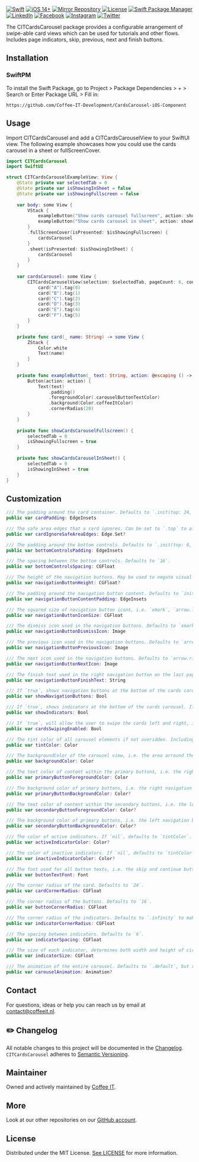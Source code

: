<!--
[![Coffee IT - Aroma CITCardsCarousel iOS Component](https://coffeeit.nl/wp-content/uploads/2022/07/Aroma_Pincode_iOS.png)](https://coffeeit.nl/)
-->

[![Swift](https://img.shields.io/badge/Swift-5.6-red?style=flat-square)](https://img.shields.io/badge/Swift-5.6-red?style=flat-square)
[![iOS 14+](https://img.shields.io/badge/iOS-v14+-pink?style=flat-square)](https://img.shields.io/badge/iOS-v14+-pink?style=flat-square)
[![Mirror Repository](https://img.shields.io/badge/Mirror-Repository-pink?style=flat-square)](https://img.shields.io/badge/Mirror-Repository-pink?style=flat-square)
[![License](https://img.shields.io/badge/License-MIT-pink.svg?style=flat-square)](LICENSE.md)
[![Swift Package Manager](https://img.shields.io/badge/Swift_Package_Manager-Compatible-red?style=flat-square)](https://img.shields.io/badge/Swift_Package_Manager-Compatible-red?style=flat-square)
[![LinkedIn](https://img.shields.io/badge/LinkedIn-@CoffeeIT-blue.svg?style=flat-square)](https://linkedin.com/company/coffee-it)
[![Facebook](https://img.shields.io/badge/Facebook-CoffeeITNL-blue.svg?style=flat-square)](https://www.facebook.com/CoffeeITNL/)
[![Instagram](https://img.shields.io/badge/Instagram-CoffeeITNL-blue.svg?style=flat-square)](https://www.instagram.com/coffeeitnl/)
[![Twitter](https://img.shields.io/badge/Twitter-CoffeeITNL-blue.svg?style=flat-square)](https://twitter.com/coffeeitnl)

The CITCardsCarousel package provides a configurable arrangement of swipe-able card views which can be used for tutorials and other flows.
Includes page indicators, skip, previous, next and finish buttons.

## Installation

### SwiftPM

To install the Swift Package, go to Project > Package Dependencies > + > Search or Enter Package URL > Fill in:
```
https://github.com/Coffee-IT-Development/CardsCarousel-iOS-Component
```

## Usage

Import CITCardsCarousel and add a CITCardsCarouselView to your SwiftUI view.
The following example showcases how you could use the cards carousel in a sheet or fullScreenCover.

```swift
import CITCardsCarousel
import SwiftUI

struct CITCardsCarouselExampleView: View {
    @State private var selectedTab = 0
    @State private var isShowingInSheet = false
    @State private var isShowingFullscreen = false
    
    var body: some View {
        VStack {
            exampleButton("Show cards carousel fullscreen", action: showCardsCarouselFullscreen)
            exampleButton("Show cards carousel in sheet", action: showCardsCarouselInSheet)
        }
        .fullScreenCover(isPresented: $isShowingFullscreen) {
            cardsCarousel
        }
        .sheet(isPresented: $isShowingInSheet) {
            cardsCarousel
        }
    }
    
    var cardsCarousel: some View {
        CITCardsCarouselView(selection: $selectedTab, pageCount: 6, config: .coloredExample) {
            card("A").tag(0)
            card("B").tag(1)
            card("C").tag(2)
            card("D").tag(3)
            card("E").tag(4)
            card("F").tag(5)
        }
    }

    private func card(_ name: String) -> some View {
        ZStack {
            Color.white
            Text(name)
        }
    }
    
    private func exampleButton(_ text: String, action: @escaping () -> Void) -> some View {
        Button(action: action) {
            Text(text)
                .padding()
                .foregroundColor(.carouselButtonTextColor)
                .background(Color.coffeeItColor)
                .cornerRadius(20)
        }
    }
    
    private func showCardsCarouselFullscreen() {
        selectedTab = 0
        isShowingFullscreen = true
    }
    
    private func showCardsCarouselInSheet() {
        selectedTab = 0
        isShowingInSheet = true
    }
}
```

## Customization

```swift
/// The padding around the card container. Defaults to `.init(top: 24, leading: 24, bottom: 32, trailing: 24)`.
public var cardPadding: EdgeInsets

/// The safe area edges that a card ignores. Can be set to `.top` to allow a card to affect status bar area (i.e. let an image or color reach the top of the screen). Defaults to `nil`.
public var cardIgnoreSafeAreaEdges: Edge.Set?

/// The padding around the bottom controls. Defaults to `.init(top: 0, leading: 24, bottom: 24, trailing: 24)`.
public var bottomControlsPadding: EdgeInsets

/// The spacing between the bottom controls. Defaults to `16`.
public var bottomControlsSpacing: CGFloat

/// The height of the navigation buttons. May be used to negate visual glitches if navigation button font size and icon size differ too much, if `nil`, defaults to intrinsic content size.
public var navigationButtonHeight: CGFloat?

/// The padding around the navigation button content. Defaults to `init(top: 16, leading: 16, bottom: 16, trailing: 16)`.
public var navigationButtonContentPadding: EdgeInsets

/// The squared size of navigation button icons, i.e. `xmark`, `arrow.left` and `arrow.right`. Defaults to `20`.
public var navigationButtonIconSize: CGFloat

/// The dismiss icon used in the navigation buttons. Defaults to `xmark`.
public var navigationButtonDismissIcon: Image

/// The previous icon used in the navigation buttons. Defaults to `arrow.left`.
public var navigationButtonPreviousIcon: Image

/// The next icon used in the navigation buttons. Defaults to `arrow.right`.
public var navigationButtonNextIcon: Image

/// The finish text used in the right navigation button on the last page. Defaults to `Let's start`.
public var navigationButtonFinishText: String

/// If `true`, shows navigation buttons at the bottom of the cards carousel. If `false`, hides the navigation buttons.
public var showNavigationButtons: Bool

/// If `true`, shows indicators at the bottom of the cards carousel. If `false`, hides the indicators.
public var showIndicators: Bool

/// If `true`, will allow the user to swipe the cards left and right, if `false`, prevents any swipe interaction.
public var cardsSwipingEnabled: Bool

/// The tint color of all carousel elements if not overidden. Including primary button background color, secondary button text color and indicator color.
public var tintColor: Color

/// The backgroundColor of the carousel view, i.e. the area arround the card.
public var backgroundColor: Color

/// The text color of content within the primary buttons, i.e. the right navigation button. Defaults to `.white`.
public var primaryButtonForegroundColor: Color

/// The background color of primary buttons, i.e. the right navigation button. Defaults to `tintColor`.
public var primaryButtonBackgroundColor: Color?

/// The text color of content within the secondary buttons, i.e. the left navigation button. If `nil`, defaults to `tintColor`.
public var secondaryButtonForegroundColor: Color?

/// The background color of primary buttons, i.e. the left navigation button. Defaults to `primaryButtonTextColor`, which defaults to `white`.
public var secondaryButtonBackgroundColor: Color?

/// The color of active indicators. If `nil`, defaults to `tintColor`.
public var activeIndicatorColor: Color?

/// The color of inactive indicators. If `nil`, defaults to `tintColor` with `0.5 opacity`.
public var inactiveIndicatorColor: Color?

/// The font used for all button texts, i.e. the skip and continue button below the center card.
public var buttonTextFont: Font

/// The corner radius of the card. Defaults to `24`.
public var cardCornerRadius: CGFloat

/// The corner radius of the buttons. Defaults to `16`.
public var buttonCornerRadius: CGFloat

/// The corner radius of the indicators. Defaults to `.infinity` to make them round.
public var indicatorCornerRadius: CGFloat

/// The spacing between indicators. Defaults to `6`.
public var indicatorSpacing: CGFloat

/// The size of each indicator, determines both width and height of circle. Defaults to `6`.
public var indicatorSize: CGFloat

/// The animation of the entire carousel. Defaults to `.default`, but replaced with `nil` during onAppear to prevent visual glitches in `nonSwipeableCards`.
public var carouselAnimation: Animation?
```

## Contact

For questions, ideas or help you can reach us by email at contact@coffeeit.nl.

## ✏️ Changelog

All notable changes to this project will be documented in the [Changelog](CHANGELOG.md).
`CITCardsCarousel` adheres to [Semantic Versioning](https://semver.org/).

## Maintainer

Owned and actively maintained by [Coffee IT](https://coffeeit.nl/).

## More

Look at our other repositories on our [GitHub account](https://github.com/orgs/Coffee-IT-Development/repositories).

## License

Distributed under the MIT License. [See LICENSE](LICENSE.md) for more information.
